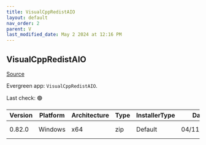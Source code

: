 ```yaml
---
title: VisualCppRedistAIO
layout: default
nav_order: 2
parent: V
last_modified_date: May 2 2024 at 12:16 PM
---
```


## VisualCppRedistAIO

[Source](https://github.com/abbodi1406/vcredist)

Evergreen app: `VisualCppRedistAIO`. 

Last check: 🟢

| Version | Platform | Architecture | Type | InstallerType | Date       | Size     | URI                                                                                                                                                                                                        |
| ------- | -------- | ------------ | ---- | ------------- | ---------- | -------- | ---------------------------------------------------------------------------------------------------------------------------------------------------------------------------------------------------------- |
| 0.82.0  | Windows  | x64          | zip  | Default       | 04/11/2024 | 28923418 | [https://github.com/abbodi1406/vcredist/releases/download/v0.82.0/VisualCppRedist_AIO_x86_x64_82.zip](https://github.com/abbodi1406/vcredist/releases/download/v0.82.0/VisualCppRedist_AIO_x86_x64_82.zip) |

